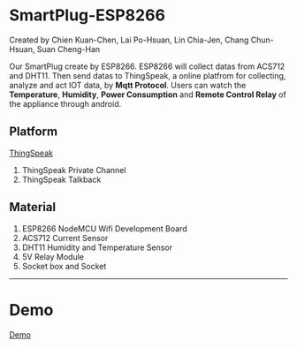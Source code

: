 # SmartPlug-ESP8266

Created by Chien Kuan-Chen, Lai Po-Hsuan, Lin Chia-Jen, Chang Chun-Hsuan, Suan Cheng-Han

Our SmartPlug create by ESP8266. ESP8266 will collect datas from ACS712 and DHT11. 
Then send datas to ThingSpeak, a online platfrom for collecting, analyze and act IOT data, by **Mqtt Protocol**.
Users can watch the **Temperature**, **Humidity**, **Power Consumption** and **Remote Control Relay** of the appliance through android.

## Platform
[ThingSpeak](https://thingspeak.com/)
1. ThingSpeak Private Channel
2. ThingSpeak Talkback

## Material
1. ESP8266 NodeMCU Wifi Development Board
2. ACS712 Current Sensor
3. DHT11 Humidity and Temperature Sensor
4. 5V Relay Module
5. Socket box and Socket

---
# Demo
[Demo](https://photos.google.com/share/AF1QipMq7t7CK7KSJ9EuPBp0EXyoE-DWmmEJPY7nUskG1NK1BvOwuA_IJRvWfY5mZ5fK-g?key=MExTNmpzSTJHOG5Ea1FrWGVZVFU2dVBtd1JWeUdR)
